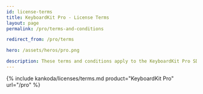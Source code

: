 ```yaml
---
id: license-terms
title: KeyboardKit Pro - License Terms
layout: page
permalink: /pro/terms-and-conditions

redirect_from: /pro/terms

hero: /assets/heros/pro.png

description: These terms and conditions apply to the KeyboardKit Pro SDK.
---
```


{% include kankoda/licenses/terms.md product="KeyboardKit Pro" url="/pro" %}